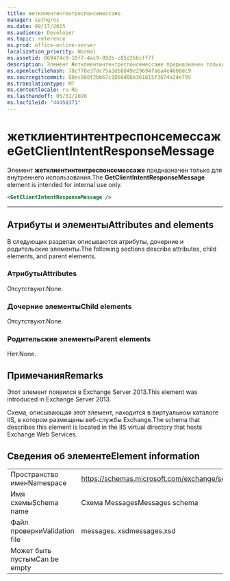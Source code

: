 ```yaml
---
title: жетклиентинтентреспонсемессаже
manager: sethgros
ms.date: 09/17/2015
ms.audience: Developer
ms.topic: reference
ms.prod: office-online-server
localization_priority: Normal
ms.assetid: 069474c9-10f7-4ac9-892b-c85d266cff7f
description: Элемент Жетклиентинтентреспонсемессаже предназначен только для внутреннего использования.
ms.openlocfilehash: 78cf70e37dc75a3db8849e29694fa6a4e4600dc9
ms.sourcegitcommit: 88ec988f2bb67c1866d06b361615f3674a24e795
ms.translationtype: MT
ms.contentlocale: ru-RU
ms.lasthandoff: 05/31/2020
ms.locfileid: "44458371"
---
```

# <a name="getclientintentresponsemessage"></a><span data-ttu-id="791c3-103">жетклиентинтентреспонсемессаже</span><span class="sxs-lookup"><span data-stu-id="791c3-103">GetClientIntentResponseMessage</span></span>

<span data-ttu-id="791c3-104">Элемент **жетклиентинтентреспонсемессаже** предназначен только для внутреннего использования.</span><span class="sxs-lookup"><span data-stu-id="791c3-104">The **GetClientIntentResponseMessage** element is intended for internal use only.</span></span> 
  
```XML
<GetClientIntentResponseMessage />
```

 ****
## <a name="attributes-and-elements"></a><span data-ttu-id="791c3-105">Атрибуты и элементы</span><span class="sxs-lookup"><span data-stu-id="791c3-105">Attributes and elements</span></span>

<span data-ttu-id="791c3-106">В следующих разделах описываются атрибуты, дочерние и родительские элементы.</span><span class="sxs-lookup"><span data-stu-id="791c3-106">The following sections describe attributes, child elements, and parent elements.</span></span>
  
### <a name="attributes"></a><span data-ttu-id="791c3-107">Атрибуты</span><span class="sxs-lookup"><span data-stu-id="791c3-107">Attributes</span></span>

<span data-ttu-id="791c3-108">Отсутствуют.</span><span class="sxs-lookup"><span data-stu-id="791c3-108">None.</span></span>
  
### <a name="child-elements"></a><span data-ttu-id="791c3-109">Дочерние элементы</span><span class="sxs-lookup"><span data-stu-id="791c3-109">Child elements</span></span>

<span data-ttu-id="791c3-110">Отсутствуют.</span><span class="sxs-lookup"><span data-stu-id="791c3-110">None.</span></span>
  
### <a name="parent-elements"></a><span data-ttu-id="791c3-111">Родительские элементы</span><span class="sxs-lookup"><span data-stu-id="791c3-111">Parent elements</span></span>

<span data-ttu-id="791c3-112">Нет.</span><span class="sxs-lookup"><span data-stu-id="791c3-112">None.</span></span>
  
## <a name="remarks"></a><span data-ttu-id="791c3-113">Примечания</span><span class="sxs-lookup"><span data-stu-id="791c3-113">Remarks</span></span>

<span data-ttu-id="791c3-114">Этот элемент появился в Exchange Server 2013.</span><span class="sxs-lookup"><span data-stu-id="791c3-114">This element was introduced in Exchange Server 2013.</span></span>
  
<span data-ttu-id="791c3-115">Схема, описывающая этот элемент, находится в виртуальном каталоге IIS, в котором размещены веб-службы Exchange.</span><span class="sxs-lookup"><span data-stu-id="791c3-115">The schema that describes this element is located in the IIS virtual directory that hosts Exchange Web Services.</span></span>
  
## <a name="element-information"></a><span data-ttu-id="791c3-116">Сведения об элементе</span><span class="sxs-lookup"><span data-stu-id="791c3-116">Element information</span></span>

|||
|:-----|:-----|
|<span data-ttu-id="791c3-117">Пространство имен</span><span class="sxs-lookup"><span data-stu-id="791c3-117">Namespace</span></span>  <br/> |https://schemas.microsoft.com/exchange/services/2006/messages  <br/> |
|<span data-ttu-id="791c3-118">Имя схемы</span><span class="sxs-lookup"><span data-stu-id="791c3-118">Schema name</span></span>  <br/> |<span data-ttu-id="791c3-119">Схема Messages</span><span class="sxs-lookup"><span data-stu-id="791c3-119">Messages schema</span></span>  <br/> |
|<span data-ttu-id="791c3-120">Файл проверки</span><span class="sxs-lookup"><span data-stu-id="791c3-120">Validation file</span></span>  <br/> |<span data-ttu-id="791c3-121">messages. xsd</span><span class="sxs-lookup"><span data-stu-id="791c3-121">messages.xsd</span></span>  <br/> |
|<span data-ttu-id="791c3-122">Может быть пустым</span><span class="sxs-lookup"><span data-stu-id="791c3-122">Can be empty</span></span>  <br/> ||
   


